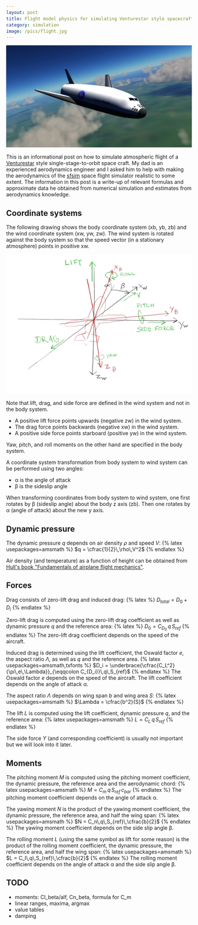 ```yaml
---
layout: post
title: Flight model physics for simulating Venturestar style spacecraft (Draft)
category: simulation
image: /pics/flight.jpg
---
```


![sfsim space flight simulator screenshot](/pics/flight.jpg)

This is an informational post on how to simulate atmospheric flight of a [Venturestar][3] style single-stage-to-orbit space craft.
My dad is an experienced aerodynamics engineer and I asked him to help with making the aerodynamics of the [sfsim][4] space flight simulator realistic to some extent.
The information in this post is a write-up of relevant formulas and approximate data he obtained from numerical simulation and estimates from aerodynamics knowledge.

## Coordinate systems

The following drawing shows the body coordinate system (xb, yb, zb) and the wind coordinate system (xw, yw, zw).
The wind system is rotated against the body system so that the speed vector (in a stationary atmosphere) points in positive xw.

![coordinate systems](/pics/windsystem.png)

Note that lift, drag, and side force are defined in the wind system and not in the body system.
* A positive lift force points upwards (negative zw) in the wind system.
* The drag force points backwards (negative xw) in the wind system.
* A positive side force points starboard (positive yw) in the wind system.

Yaw, pitch, and roll moments on the other hand are specified in the body system.

A coordinate system transformation from body system to wind system can be performed using two angles:
* α is the angle of attack
* β is the sideslip angle

When transforming coordinates from body system to wind system, one first rotates by β (sideslip angle) about the body z axis (zb).
Then one rotates by α (angle of attack) about the new y axis.

## Dynamic pressure

The dynamic pressure *q* depends on air density *ρ* and speed *V*:
{% latex usepackages=amsmath %}
$q = \cfrac{1}{2}\,\rho\,V^2$
{% endlatex %}

Air density (and temperature) as a function of height can be obtained from [Hull's book "Fundamentals of airplane flight mechanics"][2].

## Forces

Drag consists of zero-lift drag and induced drag:
{% latex %}
$D_{total} = D_0 + D_i$
{% endlatex %}

Zero-lift drag is computed using the zero-lift drag coefficient as well as dynamic pressure *q* and the reference area:
{% latex %}
$D_0 = C_{D_0}\,q\,S_{ref}$
{% endlatex %}
The zero-lift drag coefficient depends on the speed of the aircraft.

Induced drag is determined using the lift coefficient, the Oswald factor *e*, the aspect ratio *Λ*, as well as *q* and the reference area.
{% latex usepackages=amsmath,txfonts %}
$D_i = \underbrace{\cfrac{C_L^2}{\pi\,e\,\Lambda}}_{\eqqcolon C_{D_i}}\,q\,S_{ref}$
{% endlatex %}
The Oswald factor *e* depends on the speed of the aircraft.
The lift coefficient depends on the angle of attack α.

The aspect ratio *Λ* depends on wing span *b* and wing area *S*:
{% latex usepackages=amsmath %}
$\Lambda = \cfrac{b^2}{S}$
{% endlatex %}

The lift *L* is computed using the lift coefficient, dynamic pressure *q*, and the reference area:
{% latex usepackages=amsmath %}
$L = C_L\,q\,S_{ref}$
{% endlatex %}

The side force *Y* (and corresponding coefficient) is usually not important but we will look into it later.

## Moments

The pitching moment *M* is computed using the pitching moment coefficient, the dynamic pressure, the reference area and the aerodynamic chord:
{% latex usepackages=amsmath %}
$M = C_m\,q\,S_{ref}\,c_{bar}$
{% endlatex %}
The pitching moment coefficient depends on the angle of attack α.

The yawing moment *N* is the product of the yawing moment coefficient, the dynamic pressure, the reference area, and half the wing span:
{% latex usepackages=amsmath %}
$N = C_n\,q\,S_{ref}\,\cfrac{b}{2}$
{% endlatex %}
The yawing moment coefficient depends on the side slip angle β.

The rolling moment *L* (using the same symbol as lift for some reason) is the product of the rolling moment coefficient, the dynamic pressure, the reference area, and half the wing span:
{% latex usepackages=amsmath %}
$L = C_l\,q\,S_{ref}\,\cfrac{b}{2}$
{% endlatex %}
The rolling moment coefficient depends on the angle of attack α and the side slip angle β.

## TODO
* moments: Cl\_beta/alf, Cn\_beta, formula for C\_m
* linear ranges, maxima, argmax
* value tables
* damping

[1]: https://www.jakobmaier.at/posts/flight-simulation/
[2]: https://aerostarsolutions.wordpress.com/wp-content/uploads/2011/10/fundmentals_of_airplane_flight_mechanics.pdf
[3]: https://en.wikipedia.org/wiki/VentureStar
[4]: https://wedesoft.github.io/sfsim/
